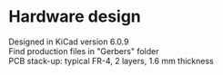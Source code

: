 # Hardware design

Designed in KiCad version 6.0.9  
Find production files in "Gerbers" folder  
PCB stack-up: typical FR-4, 2 layers, 1.6 mm thickness  